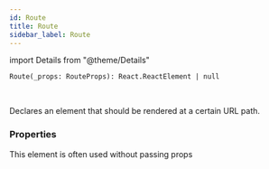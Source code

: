 ```yaml
---
id: Route
title: Route
sidebar_label: Route
---
```


import Details from "@theme/Details"


```tsx
Route(_props: RouteProps): React.ReactElement | null
```
<br/>

Declares an element that should be rendered at a certain URL path.

### Properties

This element is often used without passing props

